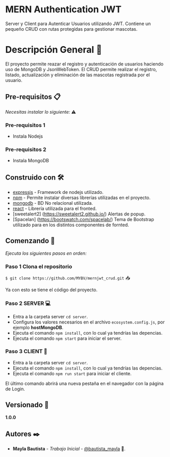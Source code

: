 # MERN Authentication JWT

Server y Client para Autenticar Usuarios utilizando JWT.
Contiene un pequeño CRUD con rutas protegidas para gestionar mascotas.


# Descripción General 📢

El proyecto permite reazar el registro y autenticación de usuarios haciendo uso de MongoDB y JsonWebToken.
El CRUD permite realizar el registro, listado, actualización y eliminación de las mascotas registrada por el usuario.

## Pre-requisitos 📋

_Necesitas instalar lo siguiente:_ ⚠️

### Pre-requisitos 1
* Instala Nodejs

### Pre-requisitos 2
* Instala MongoDB


## Construido con 🛠️

* [expressjs](https://expressjs.com/es/) - Framework de nodejs utilizado.
* [npm](https://www.npmjs.com/) - Permite instalar diversas librerías utilizadas en el proyecto.
* [mongodb](https://www.mongodb.com/) - BD No relacional utilizada.
* [react](https://es.reactjs.org/) - Librería utilizada para el fronted.
* [sweetalert2] (https://sweetalert2.github.io/) Alertas de popup.
* [Spacelan] (https://bootswatch.com/spacelab/) Tema de Bootstrap utilizado para en los distintos componentes de fornted.

## Comenzando 🚀

_Ejecuta los siguientes pasos en orden:_

### Paso 1 Clona el repositorio

```$ git clone https://github.com/MYBV/mernjwt_crud.git``` 📥

Ya con esto se tiene el código del proyecto.

### Paso 2 SERVER 💻

- Entra a la carpeta server ```cd server```.
- Configura los valores necesarios en el archivo `ecosystem.config.js`, por ejemplo **hostMongoDB**.
- Ejecuta el comando ```npm install```, con lo cual ya tendrías las depencias.
- Ejecuta el comando ```npm start``` para iniciar el server.

### Paso 3 CLIENT 📑

- Entra a la carpeta server ```cd server```.
- Ejecuta el comando ```npm install```, con lo cual ya tendrías las depencias.
- Ejecuta el comando ```npm run start``` para iniciar el cliente.

El último comando abrirá una nueva pestaña en el navegador con la página de Login.

## Versionado 📌
**1.0.0**

## Autores ✒️

* **Mayla Bautista** - *Trabajo Inicial* - [@bautista_mayla](#Des_Mayla) 👤.